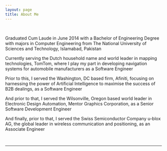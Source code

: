 ```yaml
---
layout: page
title: About Me
---
```

<br>

<p>Graduated Cum Laude in June 2014 with a Bachelor of Engineering Degree with majors in Computer Engineering from <a href="http://www.nust.edu.pk/" target="_blank"  style="text-decoration:none;">The National University of Sciences and Technology, Islamabad, Pakistan</a><br>
<p>Currently serving the Dutch household name and world leader in mapping technologies, <a href="https://www.tomtom.com/" target="_blank" style="text-decoration:none;">TomTom</a>, where I play my part in developing navigation systems for automobile manufacturers as a Software Engineer<br>
<p>Prior to this, I served the Washington, DC based firm, <a href="https://www.afiniti.com/" target="_blank" style="text-decoration:none;">Afiniti</a>, focusing on harnessing the power of Artificial Intelligence to maximise the success of B2B dealings, as a Software Engineer<br>
<p>And prior to that, I served the Wilsonville, Oregon based world leader in Electronic Design Automation, <a href="https://www.mentor.com/" target="_blank" style="text-decoration:none;">Mentor Graphics Corporation</a>, as a Senior Software Development Engineer<br>
<p>And finally, prior to that, I served the Swiss Semiconductor Company <a href="https://www.u-blox.com/" target="_blank" style="text-decoration:none;">u-blox AG</a>, the global leader in wireless communication and positioning, as an Associate Engineer<br></p>

<br>
<hr>
